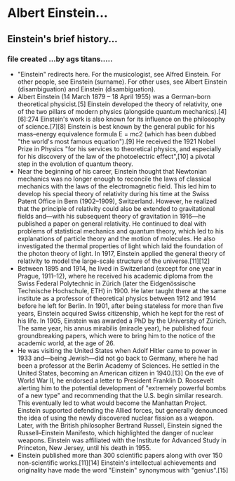 # Albert Einstein...
## Einstein's brief history...
### file created ...by ags titans.....
-  "Einstein" redirects here. For the musicologist, see Alfred Einstein. For other people, see Einstein (surname). For other uses, see Albert Einstein (disambiguation) and Einstein (disambiguation).
- Albert Einstein (14 March 1879 – 18 April 1955) was a German-born theoretical physicist.[5] Einstein developed the theory of relativity, one of the two pillars of modern physics (alongside quantum mechanics).[4][6]:274 Einstein's work is also known for its influence on the philosophy of science.[7][8] Einstein is best known by the general public for his mass–energy equivalence formula E = mc2 (which has been dubbed "the world's most famous equation").[9] He received the 1921 Nobel Prize in Physics "for his services to theoretical physics, and especially for his discovery of the law of the photoelectric effect",[10] a pivotal step in the evolution of quantum theory.
- Near the beginning of his career, Einstein thought that Newtonian mechanics was no longer enough to reconcile the laws of classical mechanics with the laws of the electromagnetic field. This led him to develop his special theory of relativity during his time at the Swiss Patent Office in Bern (1902–1909), Switzerland. However, he realized that the principle of relativity could also be extended to gravitational fields and—with his subsequent theory of gravitation in 1916—he published a paper on general relativity. He continued to deal with problems of statistical mechanics and quantum theory, which led to his explanations of particle theory and the motion of molecules. He also investigated the thermal properties of light which laid the foundation of the photon theory of light. In 1917, Einstein applied the general theory of relativity to model the large-scale structure of the universe.[11][12]
- Between 1895 and 1914, he lived in Switzerland (except for one year in Prague, 1911–12), where he received his academic diploma from the Swiss Federal Polytechnic in Zürich (later the Eidgenössische Technische Hochschule, ETH) in 1900. He later taught there at the same institute as a professor of theoretical physics between 1912 and 1914 before he left for Berlin. In 1901, after being stateless for more than five years, Einstein acquired Swiss citizenship, which he kept for the rest of his life. In 1905, Einstein was awarded a PhD by the University of Zürich. The same year, his annus mirabilis (miracle year), he published four groundbreaking papers, which were to bring him to the notice of the academic world, at the age of 26.
- He was visiting the United States when Adolf Hitler came to power in 1933 and—being Jewish—did not go back to Germany, where he had been a professor at the Berlin Academy of Sciences. He settled in the United States, becoming an American citizen in 1940.[13] On the eve of World War II, he endorsed a letter to President Franklin D. Roosevelt alerting him to the potential development of "extremely powerful bombs of a new type" and recommending that the U.S. begin similar research. This eventually led to what would become the Manhattan Project. Einstein supported defending the Allied forces, but generally denounced the idea of using the newly discovered nuclear fission as a weapon. Later, with the British philosopher Bertrand Russell, Einstein signed the Russell–Einstein Manifesto, which highlighted the danger of nuclear weapons. Einstein was affiliated with the Institute for Advanced Study in Princeton, New Jersey, until his death in 1955.
- Einstein published more than 300 scientific papers along with over 150 non-scientific works.[11][14] Einstein's intellectual achievements and originality have made the word "Einstein" synonymous with "genius".[15]

